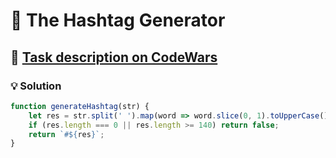# 📝 The Hashtag Generator

## 🔗 [Task description on CodeWars](https://www.codewars.com/kata/52449b062fb80683ec000024)

### 💡 Solution

```javascript
function generateHashtag(str) {
    let res = str.split(' ').map(word => word.slice(0, 1).toUpperCase() + word.slice(1)).join('');
    if (res.length === 0 || res.length >= 140) return false;
    return `#${res}`;
}
```
